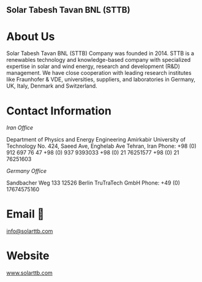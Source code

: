 ## Solar Tabesh Tavan BNL (STTB) 

# About Us

Solar Tabesh Tavan BNL (STTB) Company was founded in 2014. STTB is a renewables technology and knowledge-based company with specialized expertise in solar and wind energy, research and development (R&D) management.
We have close cooperation with leading research institutes like Fraunhofer & VDE, universities, suppliers, and laboratories in Germany, UK, Italy, Denmark and Switzerland.

# Contact Information

*Iran Office*

Department of Physics and Energy Engineering
Amirkabir University of Technology
No. 424, Saeed Ave, Enghelab Ave
Tehran, Iran
Phone:
+98 (0) 912 697 76 47
+98 (0) 937 9393033
+98 (0) 21 76251577
+98 (0) 21 76251603

*Germany Office*

Sandbacher Weg 133
12526 Berlin
TruTraTech GmbH
Phone:
+49 (0) 17674575160

# Email 📧
info@solarttb.com
# Website 
www.solarttb.com
